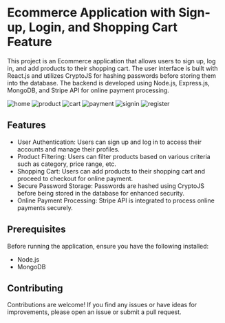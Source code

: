 # Ecommerce Application with Sign-up, Login, and Shopping Cart Feature

This project is an Ecommerce application that allows users to sign up, log in, and add products to their shopping cart. 
The user interface is built with React.js and utilizes CryptoJS for hashing passwords before storing them into the database. 
The backend is developed using Node.js, Express.js, MongoDB, and Stripe API for online payment processing.

![home](https://github.com/Chakradhar2003/Ecommerce_Mern_App/assets/95245987/ee5f8cec-4300-49d7-a952-7aa69d9c2e6a)
![product](https://github.com/Chakradhar2003/Ecommerce_Mern_App/assets/95245987/a5a181ec-9dc4-4f5a-8b62-caa24e634d90)
![cart](https://github.com/Chakradhar2003/Ecommerce_Mern_App/assets/95245987/fe376db8-a3a1-4ff7-97c9-5d71b8f2d6d8)
![payment](https://github.com/Chakradhar2003/Ecommerce_Mern_App/assets/95245987/15996a01-8dd9-447c-969e-bf0016f5c8a2)
![signin](https://github.com/Chakradhar2003/Ecommerce_Mern_App/assets/95245987/ab0c4cef-0ae5-4250-bb9b-d9ca9ca24e1a)
![register](https://github.com/Chakradhar2003/Ecommerce_Mern_App/assets/95245987/f317c3bb-f7ca-45a1-8b25-89778af8af16)



## Features

- User Authentication: Users can sign up and log in to access their accounts and manage their profiles.
- Product Filtering: Users can filter products based on various criteria such as category, price range, etc.
- Shopping Cart: Users can add products to their shopping cart and proceed to checkout for online payment.
- Secure Password Storage: Passwords are hashed using CryptoJS before being stored in the database for enhanced security.
- Online Payment Processing: Stripe API is integrated to process online payments securely.

## Prerequisites

Before running the application, ensure you have the following installed:

- Node.js
- MongoDB

## Contributing

Contributions are welcome! If you find any issues or have ideas for improvements, please open an issue or submit a pull request.

